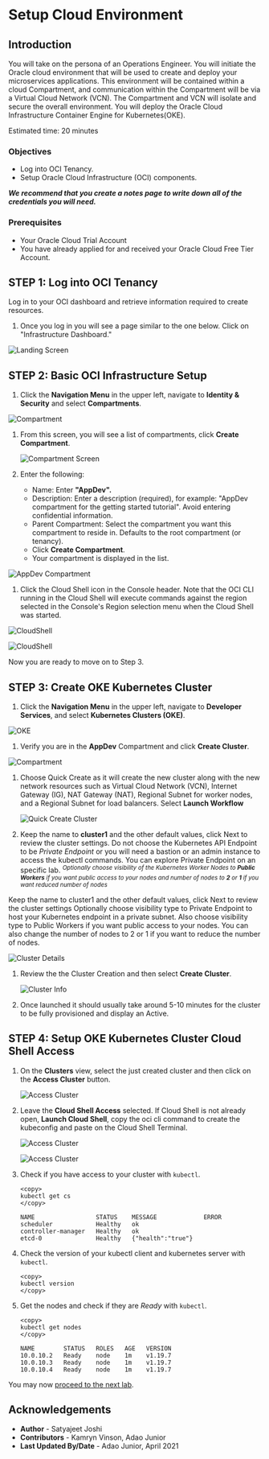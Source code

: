 # Setup Cloud Environment

## Introduction

You will take on the persona of an Operations Engineer. You will initiate the Oracle cloud environment that will be used to create and deploy your microservices applications. This environment will be contained within a cloud Compartment, and communication within the Compartment will be via a Virtual Cloud Network (VCN). The Compartment and VCN will isolate and secure the overall environment. You will deploy the Oracle Cloud Infrastructure Container Engine for Kubernetes(OKE).

Estimated time: 20 minutes

### Objectives

- Log into OCI Tenancy.
- Setup Oracle Cloud Infrastructure (OCI) components.  

***We recommend that you create a notes page to write down all of the credentials you will need.***

### Prerequisites

- Your Oracle Cloud Trial Account
- You have already applied for and received your Oracle Cloud Free Tier Account.

## **STEP 1:** Log into OCI Tenancy

   Log in to your OCI dashboard and retrieve information required to create resources.

1. Once you log in you will see a page similar to the one below. Click on "Infrastructure Dashboard."

  ![Landing Screen](images/landingScreen2.png " ")

## **STEP 2:** Basic OCI Infrastructure Setup

1. Click the **Navigation Menu** in the upper left, navigate to **Identity & Security** and select **Compartments**.

 ![Compartment](https://raw.githubusercontent.com/oracle/learning-library/master/common/images/console/id-compartment.png " ")

1. From this screen, you will see a list of compartments, click **Create Compartment**.

   ![Compartment Screen](images/compartmentScreen.png " ")

1. Enter the following:
      - Name: Enter **"AppDev".**
      - Description: Enter a description (required), for example: "AppDev compartment for the getting started tutorial". Avoid entering confidential information.
      - Parent Compartment: Select the compartment you want this compartment to reside in. Defaults to the root compartment (or tenancy).
      - Click **Create Compartment**.
      - Your compartment is displayed in the list.

  ![AppDev Compartment](images/compartment-create.png " ")

1. Click the Cloud Shell icon in the Console header. Note that the OCI CLI running in the Cloud Shell will execute commands against the region selected in the Console's Region selection menu when the Cloud Shell was started.

  ![CloudShell](images/cloudshell-1.png " ")

  ![CloudShell](images/cloudshell-2.png " ")

Now you are ready to move on to Step 3.

## **STEP 3:** Create OKE Kubernetes Cluster

1. Click the **Navigation Menu** in the upper left, navigate to **Developer Services**, and select **Kubernetes Clusters (OKE)**.

 ![OKE](https://raw.githubusercontent.com/oracle/learning-library/master/common/images/console/developer-OKE.png " ")

1. Verify you are in the **AppDev** Compartment and click **Create Cluster**.

  ![Compartment](images/createCluster.png " ")

1. Choose Quick Create as it will create the new cluster along with the new network resources such as Virtual Cloud Network (VCN), Internet Gateway (IG), NAT Gateway (NAT), Regional Subnet for worker nodes, and a Regional Subnet for load balancers. Select **Launch Workflow**

   ![Quick Create Cluster](images/OKE-create-cluster.png " ")

1. Keep the name to **cluster1** and the other default values, click Next to review the cluster settings. Do not choose the Kubernetes API Endpoint to be _Private Endpoint_ or you will need a bastion or an admin instance to access the kubectl commands. You can explore Private Endpoint on an specific lab.
<sup>_Optionally choose visibility of the Kubernetes Worker Nodes to **Public Workers** if you want public access to your nodes and number of nodes to **2** or **1** if you want reduced number of nodes_</sup>

Keep the name to cluster1 and the other default values, click Next to review the cluster settings
Optionally choose visibility type to Private Endpoint to host your Kubernetes endpoint in a private subnet. Also choose visibility type to Public Workers if you want public access to your nodes. You can also change the number of nodes to 2 or 1 if you want to reduce the number of nodes.

   ![Cluster Details](images/OKE-create-cluster-details.png " ")

1. Review the the Cluster Creation and then select **Create Cluster**.

   ![Cluster Info](images/OKE-create-cluster-details-review.png " ")

1. Once launched it should usually take around 5-10 minutes for the cluster to be fully provisioned and display an Active.

## **STEP 4:** Setup OKE Kubernetes Cluster Cloud Shell Access

1. On the **Clusters** view, select the just created cluster and then click on the **Access Cluster** button.

   ![Access Cluster](images/OKE-access-cluster.png " ")

1. Leave the **Cloud Shell Access** selected. If Cloud Shell is not already open, **Launch Cloud Shell**, copy the oci cli command to create the kubeconfig and paste on the Cloud Shell Terminal.

   ![Access Cluster](images/OKE-access-cluster-cli.png " ")

   ![Access Cluster](images/OKE-cloud-shell-create-kubeconfig.png " ")

1. Check if you have access to your cluster with `kubectl`.

    ````shell
    <copy>
    kubectl get cs
    </copy>
    ````

    ````shell
    NAME                 STATUS    MESSAGE             ERROR
    scheduler            Healthy   ok
    controller-manager   Healthy   ok
    etcd-0               Healthy   {"health":"true"}
    ````

1. Check the version of your kubectl client and kubernetes server with `kubectl`.

    ````shell
    <copy>
    kubectl version
    </copy>
    ````

1. Get the nodes and check if they are _Ready_ with `kubectl`.

    ````shell
    <copy>
    kubectl get nodes
    </copy>
    ````

    ````shell
   NAME        STATUS   ROLES   AGE   VERSION
   10.0.10.2   Ready    node    1m    v1.19.7
   10.0.10.3   Ready    node    1m    v1.19.7
   10.0.10.4   Ready    node    1m    v1.19.7
    ````

You may now [proceed to the next lab](#next).

## Acknowledgements

- **Author** - Satyajeet Joshi
- **Contributors** -  Kamryn Vinson, Adao Junior
- **Last Updated By/Date** - Adao Junior, April 2021
